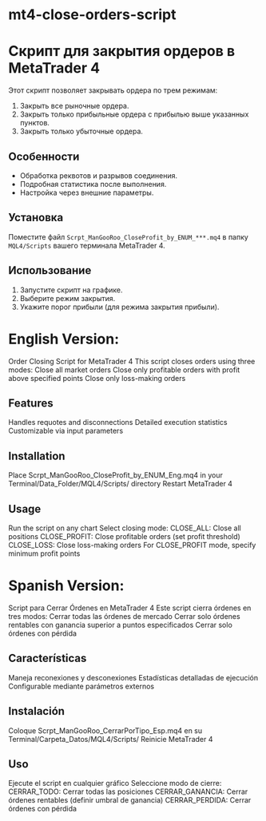 # mt4-close-orders-script

# Скрипт для закрытия ордеров в MetaTrader 4

Этот скрипт позволяет закрывать ордера по трем режимам:
1. Закрыть все рыночные ордера.
2. Закрыть только прибыльные ордера с прибылью выше указанных пунктов.
3. Закрыть только убыточные ордера.

## Особенности
- Обработка реквотов и разрывов соединения.
- Подробная статистика после выполнения.
- Настройка через внешние параметры.

## Установка
Поместите файл `Scrpt_ManGooRoo_CloseProfit_by_ENUM_***.mq4` в папку `MQL4/Scripts` вашего терминала MetaTrader 4.

## Использование

1. Запустите скрипт на графике.
2. Выберите режим закрытия.
3. Укажите порог прибыли (для режима закрытия прибыли).

# English Version:

Order Closing Script for MetaTrader 4
This script closes orders using three modes:
Close all market orders
Close only profitable orders with profit above specified points
Close only loss-making orders

## Features

Handles requotes and disconnections
Detailed execution statistics
Customizable via input parameters

## Installation

Place Scrpt_ManGooRoo_CloseProfit_by_ENUM_Eng.mq4 in your
Terminal/Data_Folder/MQL4/Scripts/ directory
Restart MetaTrader 4

## Usage

Run the script on any chart
Select closing mode:
CLOSE_ALL: Close all positions
CLOSE_PROFIT: Close profitable orders (set profit threshold)
CLOSE_LOSS: Close loss-making orders
For CLOSE_PROFIT mode, specify minimum profit points

# Spanish Version:

Script para Cerrar Órdenes en MetaTrader 4
Este script cierra órdenes en tres modos:
Cerrar todas las órdenes de mercado
Cerrar solo órdenes rentables con ganancia superior a puntos especificados
Cerrar solo órdenes con pérdida

## Características

Maneja reconexiones y desconexiones
Estadísticas detalladas de ejecución
Configurable mediante parámetros externos

## Instalación

Coloque Scrpt_ManGooRoo_CerrarPorTipo_Esp.mq4 en su
Terminal/Carpeta_Datos/MQL4/Scripts/
Reinicie MetaTrader 4

## Uso

Ejecute el script en cualquier gráfico
Seleccione modo de cierre:
CERRAR_TODO: Cerrar todas las posiciones
CERRAR_GANANCIA: Cerrar órdenes rentables (definir umbral de ganancia)
CERRAR_PERDIDA: Cerrar órdenes con pérdida
